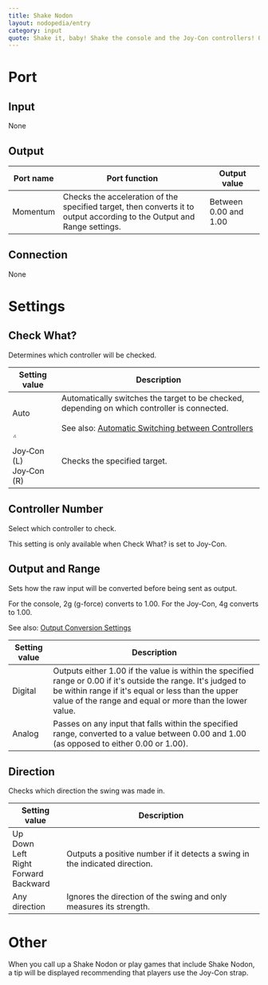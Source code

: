 ```yaml
---
title: Shake Nodon
layout: nodopedia/entry
category: input
quote: Shake it, baby! Shake the console and the Joy-Con controllers! Ooh yeeeah! I'll let you know just how much you shook!
---
```


# Port
## Input
None

## Output
<div class="table-wrapper"><table><thead><tr><th>Port name</th><th>Port function</th><th>Output value</th></tr></thead><tbody><tr><td>Momentum</td><td>Checks the acceleration of the specified target, then converts it to output according to the Output and Range settings.</td><td>Between 0.00 and 1.00</td></tr></tbody></table></div>

## Connection
None

# Settings
## Check What?
Determines which controller will be checked.

<div class="table-wrapper"><table><thead><tr><th>Setting value</th><th>Description</th></tr></thead><tbody><tr><td>Auto</td><td>Automatically switches the target to be checked, depending on which controller is connected.<br><br>See also: <a href="/gbg/nodopedia/tips/automatic-switching-between-controllers">Automatic Switching between Controllers</a></td></tr><tr><td><br>Joy‑Con (L)<br>Joy‑Con (R)</td><td>Checks the specified target.</td></tr></tbody></table></div>

## Controller Number
Select which controller to check.

This setting is only available when Check What? is set to Joy-Con.

## Output and Range
Sets how the raw input will be converted before being sent as output.

For the console, 2g (g-force) converts to 1.00.
For the Joy-Con, 4g converts to 1.00.

See also: <a href="/gbg/nodopedia/tips/output-conversion-settings">Output Conversion Settings</a>

<div class="table-wrapper"><table><thead><tr><th>Setting value</th><th>Description</th></tr></thead><tbody><tr><td>Digital</td><td>Outputs either 1.00 if the value is within the specified range or 0.00 if it's outside the range. It's judged to be within range if it's equal or less than the upper value of the range and equal or more than the lower value.</td></tr><tr><td>Analog</td><td>Passes on any input that falls within the specified range, converted to a value between 0.00 and 1.00 (as opposed to either 0.00 or 1.00).</td></tr></tbody></table></div>

## Direction
Checks which direction the swing was made in.

<div class="table-wrapper"><table><thead><tr><th>Setting value</th><th>Description</th></tr></thead><tbody><tr><td>Up<br>Down<br>Left<br>Right<br>Forward<br>Backward</td><td>Outputs a positive number if it detects a swing in the indicated direction.</td></tr><tr><td>Any direction</td><td>Ignores the direction of the swing and only measures its strength.</td></tr></tbody></table></div>

# Other
When you call up a Shake Nodon or play games that include Shake Nodon, a tip will be displayed recommending that players use the Joy-Con strap.